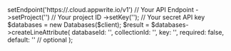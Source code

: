 <?php

use Appwrite\Client;
use Appwrite\Services\Databases;

$client = (new Client())
    ->setEndpoint('https://<REGION>.cloud.appwrite.io/v1') // Your API Endpoint
    ->setProject('<YOUR_PROJECT_ID>') // Your project ID
    ->setKey('<YOUR_API_KEY>'); // Your secret API key

$databases = new Databases($client);

$result = $databases->createLineAttribute(
    databaseId: '<DATABASE_ID>',
    collectionId: '<COLLECTION_ID>',
    key: '',
    required: false,
    default: '' // optional
);